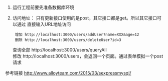 1. 运行工程前要先准备数据库环境

2. 访问地址：
只有更新接口使用的是post，其它接口都是get。所以其它接口可以通过
直接输入URL地址访问

        增加 http://localhost:3000/users/addUser?name=XXX&age=12    
        删除 http://localhost:3000/users/deleteUser?id=3    
     查询全部 http://localhost:3000/users/queryAll    
        修改 http://localhost:3000/users，会返回一个页面。通过表单模拟一个post请求

参考链接 http://www.alloyteam.com/2015/03/sexpressmysql/
    
